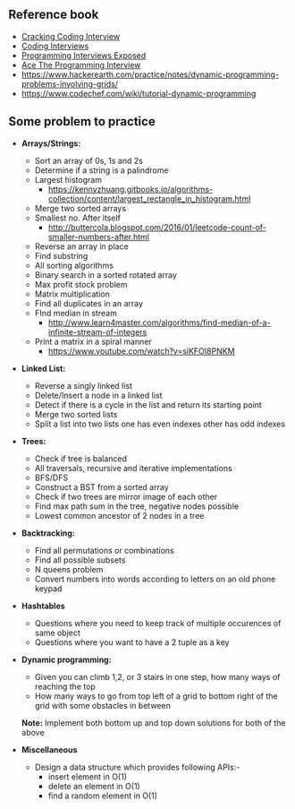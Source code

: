 ## Reference book

* [Cracking Coding Interview](../e-books/cracking-coding-interview.pdf)
* [Coding Interviews](../e-books/coding_interviews.pdf)
* [Programming Interviews Exposed](../e-books/programming-interviews-exposed-4th.pdf)
* [Ace The Programming Interview](../e-books/Ace_The_Programming_Interview.pdf)
* https://www.hackerearth.com/practice/notes/dynamic-programming-problems-involving-grids/
* https://www.codechef.com/wiki/tutorial-dynamic-programming
## Some problem to practice
* **Arrays/Strings:** 
  * Sort an array of 0s, 1s and 2s
  * Determine if a string is a palindrome
  * Largest histogram
      * https://kennyzhuang.gitbooks.io/algorithms-collection/content/largest_rectangle_in_histogram.html
  * Merge two sorted arrays
  * Smallest no. After itself
      * http://buttercola.blogspot.com/2016/01/leetcode-count-of-smaller-numbers-after.html 
  * Reverse an array in place
  * Find substring
  * All sorting algorithms
  * Binary search in a sorted rotated array
  * Max profit stock problem
  * Matrix multiplication
  * Find all duplicates in an array
  * FInd median in stream
      * http://www.learn4master.com/algorithms/find-median-of-a-infinite-stream-of-integers
  * Print a matrix in a spiral manner
      * https://www.youtube.com/watch?v=siKFOI8PNKM

* **Linked List:**
  * Reverse a singly linked list
  * Delete/Insert a node in a linked list
  * Detect if there is a cycle in the list and return its starting point
  * Merge two sorted lists
  * Split a list into two lists one has even indexes other has odd indexes

* **Trees:**
  * Check if tree is balanced
  * All traversals, recursive and iterative implementations
  * BFS/DFS
  * Construct a BST from a sorted array
  * Check if two trees are mirror image of each other
  * Find max path sum in the tree, negative nodes possible
  * Lowest common ancestor of 2 nodes in a tree

* **Backtracking:**
  * Find all permutations or combinations
  * Find all possible subsets
  * N queens problem
  * Convert numbers into words according to letters on an old phone keypad

* **Hashtables**
  * Questions where you need to keep track of multiple occurences of same object
  * Questions where you want to have a 2 tuple as a key

* **Dynamic programming:**
  * Given you can climb 1,2, or 3 stairs in one step, how many ways of reaching the top
  * How many ways to go from top left of a grid to bottom right of the grid with some obstacles in between
  
  **Note:** Implement both bottom up and top down solutions for both of the above
  
* **Miscellaneous**
  * Design a data structure which provides following APIs:-
    * insert element in O(1)
    * delete an element in O(1)
    * find a random element in O(1)
  